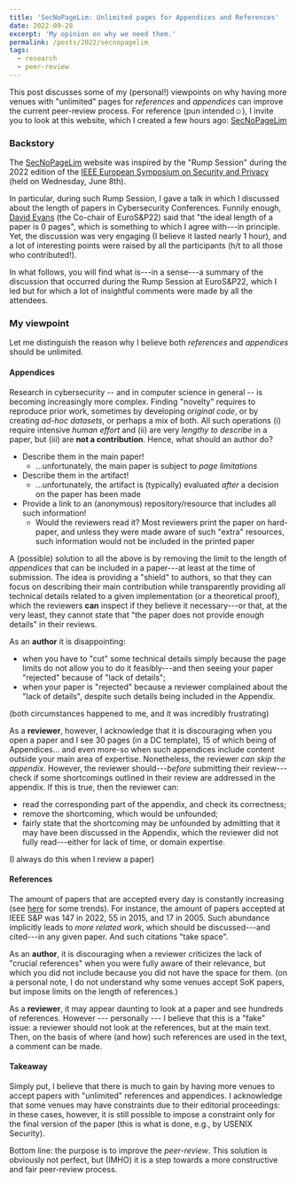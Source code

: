```yaml
---
title: 'SecNoPageLim: Unlimited pages for Appendices and References'
date: 2022-09-28
excerpt: 'My opinion on why we need them.'
permalink: /posts/2022/secnopagelim
tags:
  - research
  - peer-review
---
```


This post discusses some of my (personal!) viewpoints on why having more venues with "unlimited" pages for _references_ and _appendices_ can improve the current peer-review process. For reference (pun intended☺), I invite you to look at this website, which I created a few hours ago: [SecNoPageLim](https://secnopagelim.github.io/) 



### Backstory

The [SecNoPageLim](https://secnopagelim.github.io/)  website was inspired by the "Rump Session" during the 2022 edition of the [IEEE European Symposium on Security and Privacy](https://www.ieee-security.org/TC/EuroSP2022/program.html) (held on Wednesday, June 8th).

In particular, during such Rump Session, I gave a talk in which I discussed about the length of papers in Cybersecurity Conferences. Funnily enough, [David Evans](https://www.cs.virginia.edu/~evans/) (the Co-chair of EuroS&P22) said that "the ideal length of a paper is 0 pages", which is something to which I agree with---in principle. Yet, the discussion was very engaging (I believe it lasted nearly 1 hour), and a lot of interesting points were raised by all the participants (h/t to all those who contributed!).

In what follows, you will find what is---in a sense---a summary of the discussion that occurred during the Rump Session at EuroS&P22, which I led but for which a lot of insightful comments were made by all the attendees.

### My viewpoint

Let me distinguish the reason why I believe both _references_ and _appendices_ should be unlimited.

#### Appendices
Research in cybersecurity -- and in computer science in general -- is becoming increasingly more complex. Finding "novelty" requires to reproduce prior work, sometimes by developing _original code_, or by creating _ad-hoc datasets_, or perhaps a mix of both. All such operations (i) require intensive _human effort_ and (ii) are very _lengthy to describe_ in a paper, but (iii) are **not a contribution**. Hence, what should an author do?

* Describe them in the main paper!
  * ...unfortunately, the main paper is subject to _page limitations_
* Describe them in the artifact!
  * ...unfortunately, the artifact is (typically) evaluated _after_ a decision on the paper has been made
* Provide a link to an (anonymous) repository/resource that includes all such information!
  *  Would the reviewers read it? Most reviewers print the paper on hard-paper, and unless they were made aware of such "extra" resources, such information would not be included in the printed paper

A (possible) solution to all the above is by removing the limit to the length of _appendices_ that can be included in a paper---at least at the time of submission. The idea is providing a "shield" to authors, so that they can focus on describing their main contribution while transparently providing all technical details related to a given implementation (or a theoretical proof), which the reviewers **can** inspect if they believe it necessary---or that, at the very least, they cannot state that "the paper does not provide enough details" in their reviews. 

As an **author** it is disappointing:
* when you have to "cut" some technical details simply because the page limits do not allow you to do it feasibly---and then seeing your paper "rejected" because of "lack of details";
* when your paper is "rejected" because a reviewer complained about the "lack of details", despite such details being included in the Appendix.

(both circumstances happened to me, and it was incredibly frustrating)

As a **reviewer**, however, I acknowledge that it is discouraging when you open a paper and I see 30 pages (in a DC template), 15 of which being of Appendices... and even more-so when such appendices include content outside your main area of expertise.
Nonetheless, the reviewer _can skip the appendix_. However, the reviewer should---_before_ submitting their review---check if some shortcomings outlined in their review are addressed in the appendix. If this is true, then the reviewer can:
* read the corresponding part of the appendix, and check its correctness;
* remove the shortcoming, which would be unfounded;
* fairly state that the shortcoming may be unfounded by admitting that it may have been discussed in the Appendix, which the reviewer did not fully read---either for lack of time, or domain expertise.

(I always do this when I review a paper)

#### References

The amount of papers that are accepted every day is constantly increasing (see [here](http://jianying.space/conference-ranking.html) for some trends). For instance, the amount of papers accepted at IEEE S&P was 147 in 2022, 55 in 2015, and 17 in 2005.
Such abundance implicitly leads to _more related work_, which should be discussed---and cited---in any given paper. And such citations "take space". 

As an **author**, it is discouraging when a reviewer criticizes the lack of "crucial references" when you were fully aware of their relevance, but which you did not include because you did not have the space for them. (on a personal note, I do not understand why some venues accept SoK papers, but impose limits on the length of references.)

As a **reviewer**, it may appear daunting to look at a paper and see hundreds of references. However --- personally --- I believe that this is a "fake" issue: a reviewer should not look at the references, but at the main text. Then, on the basis of where (and how) such references are used in the text, a comment can be made.

#### Takeaway

Simply put, I believe that there is much to gain by having more venues to accept papers with "unlimited" references and appendices. I acknowledge that some venues may have constraints due to their editorial proceedings: in these cases, however, it is still possible to impose a constraint only for the final version of the paper (this is what is done, e.g., by USENIX Security). 

Bottom line: the purpose is to improve the _peer-review_. This solution is obviously not perfect, but (IMHO) it is a step towards a more constructive and fair peer-review process.  




